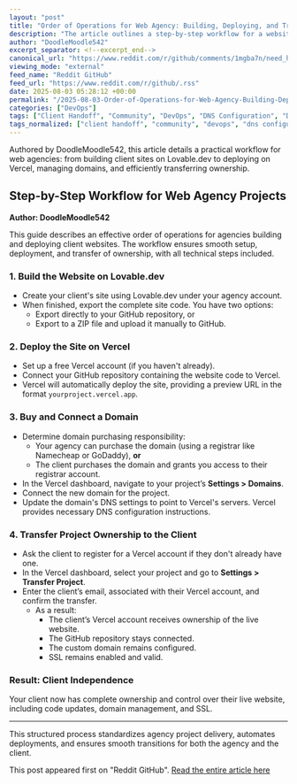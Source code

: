```yaml
---
layout: "post"
title: "Order of Operations for Web Agency: Building, Deploying, and Transferring Client Websites"
description: "The article outlines a step-by-step workflow for a website agency creating client sites: building on Lovable.dev, exporting to GitHub, deploying with Vercel, connecting domains, and transferring project ownership to clients. The process ensures sites are live and clients can manage them independently."
author: "DoodleMoodle542"
excerpt_separator: <!--excerpt_end-->
canonical_url: "https://www.reddit.com/r/github/comments/1mgba7n/need_help_web_ai_agency/"
viewing_mode: "external"
feed_name: "Reddit GitHub"
feed_url: "https://www.reddit.com/r/github/.rss"
date: 2025-08-03 05:28:12 +00:00
permalink: "/2025-08-03-Order-of-Operations-for-Web-Agency-Building-Deploying-and-Transferring-Client-Websites.html"
categories: ["DevOps"]
tags: ["Client Handoff", "Community", "DevOps", "DNS Configuration", "Domain Management", "GitHub", "Lovable.dev", "Project Transfer", "SSL", "Vercel", "Web Agency Workflow", "Website Deployment"]
tags_normalized: ["client handoff", "community", "devops", "dns configuration", "domain management", "github", "lovable dot dev", "project transfer", "ssl", "vercel", "web agency workflow", "website deployment"]
---
```


Authored by DoodleMoodle542, this article details a practical workflow for web agencies: from building client sites on Lovable.dev to deploying on Vercel, managing domains, and efficiently transferring ownership.<!--excerpt_end-->

## Step-by-Step Workflow for Web Agency Projects

**Author: DoodleMoodle542**

This guide describes an effective order of operations for agencies building and deploying client websites. The workflow ensures smooth setup, deployment, and transfer of ownership, with all technical steps included.

### 1. Build the Website on Lovable.dev

- Create your client's site using Lovable.dev under your agency account.
- When finished, export the complete site code. You have two options:
  - Export directly to your GitHub repository, or
  - Export to a ZIP file and upload it manually to GitHub.

### 2. Deploy the Site on Vercel

- Set up a free Vercel account (if you haven't already).
- Connect your GitHub repository containing the website code to Vercel.
- Vercel will automatically deploy the site, providing a preview URL in the format `yourproject.vercel.app`.

### 3. Buy and Connect a Domain

- Determine domain purchasing responsibility:
  - Your agency can purchase the domain (using a registrar like Namecheap or GoDaddy), **or**
  - The client purchases the domain and grants you access to their registrar account.
- In the Vercel dashboard, navigate to your project’s **Settings > Domains**.
- Connect the new domain for the project.
- Update the domain's DNS settings to point to Vercel's servers. Vercel provides necessary DNS configuration instructions.

### 4. Transfer Project Ownership to the Client

- Ask the client to register for a Vercel account if they don't already have one.
- In the Vercel dashboard, select your project and go to **Settings > Transfer Project**.
- Enter the client’s email, associated with their Vercel account, and confirm the transfer.
  - As a result:
    - The client’s Vercel account receives ownership of the live website.
    - The GitHub repository stays connected.
    - The custom domain remains configured.
    - SSL remains enabled and valid.

### Result: Client Independence

Your client now has complete ownership and control over their live website, including code updates, domain management, and SSL.

---

This structured process standardizes agency project delivery, automates deployments, and ensures smooth transitions for both the agency and the client.

This post appeared first on "Reddit GitHub". [Read the entire article here](https://www.reddit.com/r/github/comments/1mgba7n/need_help_web_ai_agency/)

